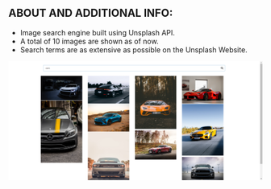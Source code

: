 ABOUT AND ADDITIONAL INFO:
--------------------------
* Image search engine built using Unsplash API. 
* A total of 10 images are shown as of now.
* Search terms are as extensive as possible on the Unsplash Website.

![snapshot](/img/1.png)
